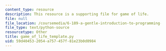 ```yaml
---
content_type: resource
description: This resource is a supporting file for game of life.
file: null
file_location: /coursemedia/6-189-a-gentle-introduction-to-programming-using-python-january-iap-2011/59d404532054a757457f81e23b0d0984_game_of_life_template.py
file_type: text/python-source
resourcetype: Other
title: game_of_life_template.py
uid: 59d40453-2054-a757-457f-81e23b0d0984
---
```

